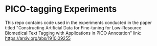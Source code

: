 # PICO-tagging Experiments

This repo contains code used in the experiments conducted in the paper titled "Constructing Artificial Data for Fine-tuning for Low-Resource Biomedical Text Tagging with Applications in PICO Annotation" link: https://arxiv.org/abs/1910.09255 
